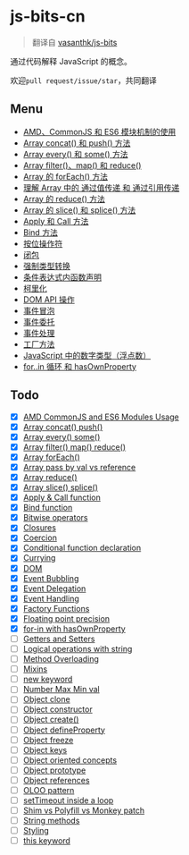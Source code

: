# js-bits-cn

> 翻译自 [vasanthk/js-bits](https://github.com/vasanthk/js-bits)

通过代码解释 JavaScript 的概念。

欢迎`pull request/issue/star`，共同翻译

## Menu

- [AMD、CommonJS 和 ES6 模块机制的使用](js/amd-commonjs-es6modules.js)
- [Array concat() 和 push() 方法](js/array-concat-push.js)
- [Array every() 和 some() 方法](js/array-every-some.js)
- [Array filter()、map() 和 reduce()](js/array-filter-map-reduce.js)
- [Array 的 forEach() 方法](js/array-foreach.js)
- [理解 Array 中的 通过值传递 和 通过引用传递](js/array-pass-by-val-reference.js)
- [Array 的 reduce() 方法](js/array-reduce.js)
- [Array 的 slice() 和 splice() 方法](js/array-slice-splice.js)
- [Apply 和 Call 方法](js/call-apply-function.js)
- [Bind 方法](js/bind-function.js)
- [按位操作符](js/bitwise-operators.js)
- [闭包](js/closures.js)
- [强制类型转换](js/coercion.js)
- [条件表达式内函数声明](js/conditional-function-declaration.js)
- [柯里化](js/currying.js)
- [DOM API 操作](js/dom.js)
- [事件冒泡](js/event-bubbling.js)
- [事件委托](js/event-delegation.js)
- [事件处理](js/event-handling.js)
- [工厂方法](js/factory-functions.js)
- [JavaScript 中的数字类型（浮点数）](js/floating-point-precision.js)
- [for..in 循环 和 hasOwnProperty](js/for-in-with-hasOwnProperty.js)

## Todo

- [x] [AMD CommonJS and ES6 Modules Usage](js/amd-commonjs-es6modules.js)
- [x] [Array concat() push()](js/array-concat-push.js)
- [x] [Array every() some()](js/array-every-some.js)
- [x] [Array filter() map() reduce()](js/array-filter-map-reduce.js)
- [x] [Array forEach()](js/array-foreach.js)
- [x] [Array pass by val vs reference](js/array-pass-by-val-reference.js)
- [x] [Array reduce()](js/array-reduce.js)
- [x] [Array slice() splice()](js/array-slice-splice.js)
- [x] [Apply & Call function](js/call-apply-function.js)
- [x] [Bind function](js/bind-function.js)
- [x] [Bitwise operators](js/bitwise-operators.js)
- [x] [Closures](js/closures.js)
- [x] [Coercion](js/coercion.js)
- [x] [Conditional function declaration](js/conditional-function-declaration.js)
- [x] [Currying](js/currying.js)
- [x] [DOM](js/dom.js)
- [x] [Event Bubbling](js/event-bubbling.js)
- [x] [Event Delegation](js/event-delegation.js)
- [x] [Event Handling](js/event-handling.js)
- [x] [Factory Functions](js/factory-functions.js)
- [x] [Floating point precision](js/floating-point-precision.js)
- [x] [for-in with hasOwnProperty](js/for-in-with-hasOwnProperty.js)
- [ ] [Getters and Setters](js/getters-setters.js)
- [ ] [Logical operations with string](js/logical-operations-with-string.js)
- [ ] [Method Overloading](js/method-overloading.js)
- [ ] [Mixins](js/mixins.js)
- [ ] [new keyword](js/new-keyword.js)
- [ ] [Number Max Min val](js/number-maxmin-val.js)
- [ ] [Object clone](js/object-clone.js)
- [ ] [Object constructor](js/object-constructor.js)
- [ ] [Object create()](js/object-create.js)
- [ ] [Object defineProperty](js/object-defineProperty.js)
- [ ] [Object freeze](js/object-freeze.js)
- [ ] [Object keys](js/object-keys.js)
- [ ] [Object oriented concepts](js/object-oriented.js)
- [ ] [Object prototype](js/object-prototype.js)
- [ ] [Object references](js/object-reference.js)
- [ ] [OLOO pattern](js/oloo-pattern.js)
- [ ] [setTimeout inside a loop](js/setTimeout-inside-loop.js)
- [ ] [Shim vs Polyfill vs Monkey patch](js/shim-polyfill-monkeypatch.js)
- [ ] [String methods](js/string-methods.js)
- [ ] [Styling](js/styling.js)
- [ ] [this keyword](js/this-keyword.js)

